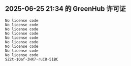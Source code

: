## 2025-06-25 21:34 的 GreenHub 许可证
```
No license code
No license code
No license code
No license code
No license code
No license code
No license code
No license code
No license code
SZ2t-1Qaf-3HX7-ruC8-51BC
```
